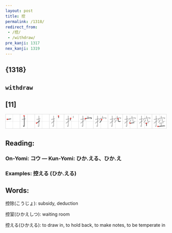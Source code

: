 ```yaml
---
layout: post
title: 控
permalink: /1318/
redirect_from:
 - /控/
 - /withdraw/
pre_kanji: 1317
nex_kanji: 1319
---
```


## {1318}

## `withdraw`

## [11]

<div class="stroke"><img src="../images/E68EA7.png" /></div>

## Reading:

### On-Yomi: コウ &mdash; Kun-Yomi: ひか.える、ひか.え

### Examples: 控える (ひか.える)

## Words:

控除(こうじょ): subsidy, deduction

控室(ひかえしつ): waiting room

控える(ひかえる): to draw in, to hold back, to make notes, to be temperate in
